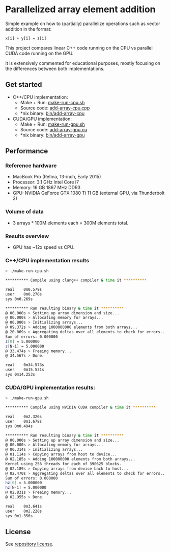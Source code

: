 # Parallelized array element addition

Simple example on how to (partially) parallelize operations such as vector addition in the format:

`x[i] + y[i] = z[i]`

This project compares linear C++ code running on the CPU vs parallel CUDA code running on the GPU. 

It is extensively commented for educational purposes, mostly focusing on the differences between both implementations.

## Get started

- C++/CPU implementation:
    - Make + Run: [make-run-cpu.sh](make-run-cpu.sh)
    - Source code: [add-array-cpu.cpp](add-array-cpu.cpp)
    - *nix binary: [bin/add-array-cpu](bin/add-array-cpu)
- CUDA/GPU implementation:
    - Make + Run: [make-run-gpu.sh](make-run-gpu.sh)
    - Source code: [add-array-gpu.cu](add-array-gpu.cu)
    - *nix binary: [bin/add-array-gpu](bin/add-array-gpu)

## Performance

### Reference hardware

- MacBook Pro (Retina, 13-inch, Early 2015)
- Processor: 3.1 GHz Intel Core i7
- Memory: 16 GB 1867 MHz DDR3
- GPU: NVIDIA GeForce GTX 1080 Ti 11 GB (external GPU, via Thunderbolt 2)

### Volume of data

- 3 arrays * 100M elements each = 300M elements total.

### Results overview

- GPU has ~12x speed vs CPU.

### C++/CPU implementation results

```bash
> ./make-run-cpu.sh

********** Compile using clang++ compiler & time it **********

real	0m0.579s
user	0m0.270s
sys	0m0.269s

********** Run resulting binary & time it **********
@ 00.000s > Setting up array dimension and size...
@ 00.000s > Allocating memory for arrays...
@ 00.000s > Initializing arrays...
@ 09.372s > Adding 1000000000 elements from both arrays...
@ 20.069s > Aggregating deltas over all elements to check for errors...
Sum of errors: 0.000000
z[0] = 5.000000
z[N-1] = 5.000000
@ 33.474s > Freeing memory...
@ 34.567s > Done.

real	0m34.573s
user	0m15.531s
sys	0m14.253s
```

### CUDA/GPU implementation results:

```bash
> ./make-run-gpu.sh

********** Compile using NVIDIA CUDA compiler & time it **********

real	0m2.326s
user	0m1.678s
sys	0m0.494s

********** Run resulting binary & time it **********
@ 00.000s > Setting up array dimension and size...
@ 00.000s > Allocating memory for arrays...
@ 00.314s > Initializing arrays...
@ 01.114s > Copying arrays from host to device...
@ 02.185s > Adding 100000000 elements from both arrays...
Kernel using 256 threads for each of 390625 blocks.
@ 02.189s > Copying arrays from device back to host...
@ 02.470s > Aggregating deltas over all elements to check for errors...
Sum of errors: 0.000000
hz[0] = 5.000000
hz[N-1] = 5.000000
@ 02.831s > Freeing memory...
@ 02.955s > Done.

real	0m3.641s
user	0m2.228s
sys	0m1.356s
```

## License

See [repository license](../LICENSE).
